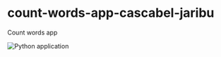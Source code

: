 # count-words-app-cascabel-jaribu
Count words app



![Python application](https://github.com/karianjahi/count-words-app-cascabel-jaribu/workflows/Python%20application/badge.svg)